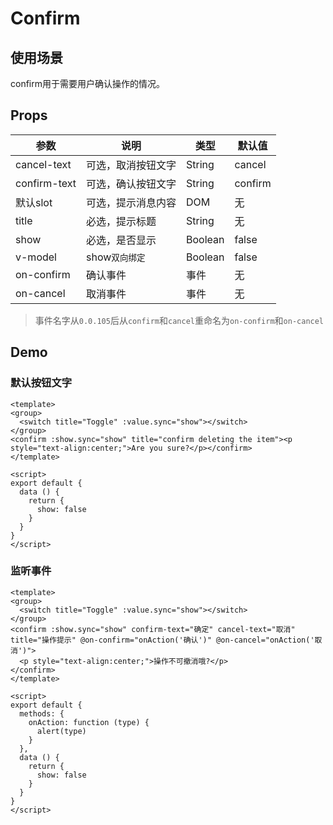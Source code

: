 # Confirm 

## 使用场景

confirm用于需要用户确认操作的情况。

## Props

| 参数         | 说明                  | 类型        | 默认值 |
| ----------- | ---------------------- | ---------- | ------- |
| cancel-text | 可选，取消按钮文字 | String | cancel |
| confirm-text | 可选，确认按钮文字 | String | confirm |
| 默认slot | 可选，提示消息内容 | DOM | 无 |
| title | 必选，提示标题 | String | 无 |
| show | 必选，是否显示 | Boolean | false |
|v-model | show`双向绑定` | Boolean | false |
| on-confirm | 确认事件 | 事件 | 无 |
| on-cancel | 取消事件 | 事件 | 无 |

> 事件名字从`0.0.105`后从`confirm`和`cancel`重命名为`on-confirm`和`on-cancel`

## Demo

### 默认按钮文字

``` vux height=200 components=Confirm,Group,Switch
<template>
<group>
  <switch title="Toggle" :value.sync="show"></switch>
</group>
<confirm :show.sync="show" title="confirm deleting the item"><p style="text-align:center;">Are you sure?</p></confirm>
</template>

<script>
export default {
  data () {
    return {
      show: false
    }
  }
}
</script>
```

### 监听事件

``` vux height=200 components=Confirm,Group,Switch
<template>
<group>
  <switch title="Toggle" :value.sync="show"></switch>
</group>
<confirm :show.sync="show" confirm-text="确定" cancel-text="取消" title="操作提示" @on-confirm="onAction('确认')" @on-cancel="onAction('取消')">
  <p style="text-align:center;">操作不可撤消哦?</p>
</confirm>
</template>

<script>
export default {
  methods: {
    onAction: function (type) {
      alert(type)
    }
  },
  data () {
    return {
      show: false
    }
  }
}
</script>
```
